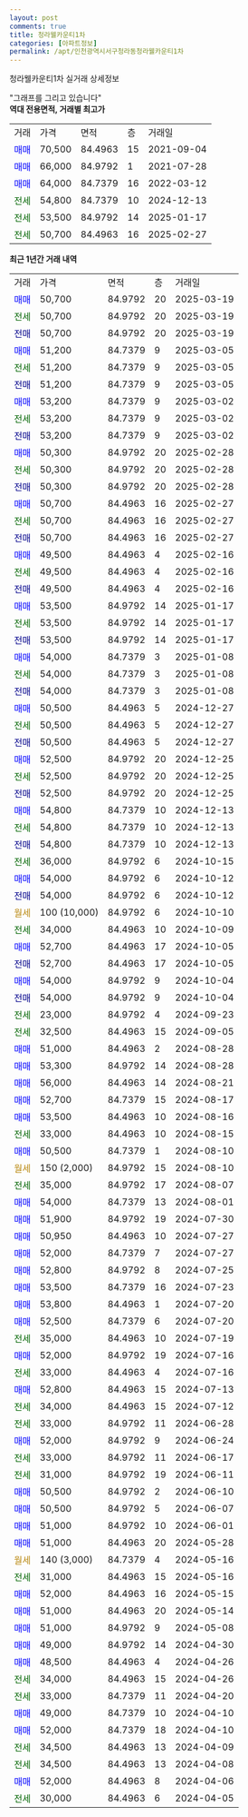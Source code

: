 ```yaml
---
layout: post
comments: true
title: 청라웰카운티1차
categories: [아파트정보]
permalink: /apt/인천광역시서구청라동청라웰카운티1차
---
```


청라웰카운티1차 실거래 상세정보

<script type="text/javascript">
  google.charts.load('current', {'packages':['line', 'corechart']});
  google.charts.setOnLoadCallback(drawChart);

  function drawChart() {
    var data = new google.visualization.DataTable();
    data.addColumn('date', '거래일');
    data.addColumn('number', "매매");
    data.addColumn('number', "전세");
    data.addColumn('number', "전매");

    data.addRows([[new Date(Date.parse("2025-03-19")), 50700, null, null], [new Date(Date.parse("2025-03-19")), null, 50700, null], [new Date(Date.parse("2025-03-19")), null, null, 50700], [new Date(Date.parse("2025-03-05")), 51200, null, null], [new Date(Date.parse("2025-03-05")), null, 51200, null], [new Date(Date.parse("2025-03-05")), null, null, 51200], [new Date(Date.parse("2025-03-02")), 53200, null, null], [new Date(Date.parse("2025-03-02")), null, 53200, null], [new Date(Date.parse("2025-03-02")), null, null, 53200], [new Date(Date.parse("2025-02-28")), 50300, null, null], [new Date(Date.parse("2025-02-28")), null, 50300, null], [new Date(Date.parse("2025-02-28")), null, null, 50300], [new Date(Date.parse("2025-02-27")), 50700, null, null], [new Date(Date.parse("2025-02-27")), null, 50700, null], [new Date(Date.parse("2025-02-27")), null, null, 50700], [new Date(Date.parse("2025-02-16")), 49500, null, null], [new Date(Date.parse("2025-02-16")), null, 49500, null], [new Date(Date.parse("2025-02-16")), null, null, 49500], [new Date(Date.parse("2025-01-17")), 53500, null, null], [new Date(Date.parse("2025-01-17")), null, 53500, null], [new Date(Date.parse("2025-01-17")), null, null, 53500], [new Date(Date.parse("2025-01-08")), 54000, null, null], [new Date(Date.parse("2025-01-08")), null, 54000, null], [new Date(Date.parse("2025-01-08")), null, null, 54000], [new Date(Date.parse("2024-12-27")), 50500, null, null], [new Date(Date.parse("2024-12-27")), null, 50500, null], [new Date(Date.parse("2024-12-27")), null, null, 50500], [new Date(Date.parse("2024-12-25")), 52500, null, null], [new Date(Date.parse("2024-12-25")), null, 52500, null], [new Date(Date.parse("2024-12-25")), null, null, 52500], [new Date(Date.parse("2024-12-13")), 54800, null, null], [new Date(Date.parse("2024-12-13")), null, 54800, null], [new Date(Date.parse("2024-12-13")), null, null, 54800], [new Date(Date.parse("2024-10-15")), null, 36000, null], [new Date(Date.parse("2024-10-12")), 54000, null, null], [new Date(Date.parse("2024-10-12")), null, null, 54000], [new Date(Date.parse("2024-10-10")), null, null, null], [new Date(Date.parse("2024-10-09")), null, 34000, null], [new Date(Date.parse("2024-10-05")), 52700, null, null], [new Date(Date.parse("2024-10-05")), null, null, 52700], [new Date(Date.parse("2024-10-04")), 54000, null, null], [new Date(Date.parse("2024-10-04")), null, null, 54000], [new Date(Date.parse("2024-09-23")), null, 23000, null], [new Date(Date.parse("2024-09-05")), null, 32500, null], [new Date(Date.parse("2024-08-28")), 51000, null, null], [new Date(Date.parse("2024-08-28")), 53300, null, null], [new Date(Date.parse("2024-08-21")), 56000, null, null], [new Date(Date.parse("2024-08-17")), 52700, null, null], [new Date(Date.parse("2024-08-16")), 53500, null, null], [new Date(Date.parse("2024-08-15")), null, 33000, null], [new Date(Date.parse("2024-08-10")), 50500, null, null], [new Date(Date.parse("2024-08-10")), null, null, null], [new Date(Date.parse("2024-08-07")), null, 35000, null], [new Date(Date.parse("2024-08-01")), 54000, null, null], [new Date(Date.parse("2024-07-30")), 51900, null, null], [new Date(Date.parse("2024-07-27")), 50950, null, null], [new Date(Date.parse("2024-07-27")), 52000, null, null], [new Date(Date.parse("2024-07-25")), 52800, null, null], [new Date(Date.parse("2024-07-23")), 53500, null, null], [new Date(Date.parse("2024-07-20")), 53800, null, null], [new Date(Date.parse("2024-07-20")), 52500, null, null], [new Date(Date.parse("2024-07-19")), null, 35000, null], [new Date(Date.parse("2024-07-16")), 52000, null, null], [new Date(Date.parse("2024-07-16")), null, 33000, null], [new Date(Date.parse("2024-07-13")), 52800, null, null], [new Date(Date.parse("2024-07-12")), null, 34000, null], [new Date(Date.parse("2024-06-28")), null, 33000, null], [new Date(Date.parse("2024-06-24")), 52000, null, null], [new Date(Date.parse("2024-06-17")), null, 33000, null], [new Date(Date.parse("2024-06-11")), null, 31000, null], [new Date(Date.parse("2024-06-10")), 50500, null, null], [new Date(Date.parse("2024-06-07")), 50500, null, null], [new Date(Date.parse("2024-06-01")), 51000, null, null], [new Date(Date.parse("2024-05-28")), 51000, null, null], [new Date(Date.parse("2024-05-16")), null, null, null], [new Date(Date.parse("2024-05-16")), null, 31000, null], [new Date(Date.parse("2024-05-15")), 52000, null, null], [new Date(Date.parse("2024-05-14")), 51000, null, null], [new Date(Date.parse("2024-05-08")), 51000, null, null], [new Date(Date.parse("2024-04-30")), 49000, null, null], [new Date(Date.parse("2024-04-26")), 48500, null, null], [new Date(Date.parse("2024-04-26")), null, 34000, null], [new Date(Date.parse("2024-04-20")), null, 33000, null], [new Date(Date.parse("2024-04-10")), 49000, null, null], [new Date(Date.parse("2024-04-10")), 52000, null, null], [new Date(Date.parse("2024-04-09")), null, 34500, null], [new Date(Date.parse("2024-04-08")), null, 34500, null], [new Date(Date.parse("2024-04-06")), 52000, null, null], [new Date(Date.parse("2024-04-05")), null, 30000, null]]);

    var options = {
      hAxis: {
        format: 'yyyy/MM/dd'
      },    
      lineWidth: 0,
      pointsVisible: true,    
      title: '최근 1년간 유형별 실거래가 분포',
      legend: { position: 'bottom' }
    };

    var formatter = new google.visualization.NumberFormat({pattern:'###,###'} );
    formatter.format(data, 1);
    formatter.format(data, 2);
    
    setTimeout(function() {
        var chart = new google.visualization.LineChart(document.getElementById('columnchart_material'));
        chart.draw(data, (options));
        document.getElementById('loading').style.display = 'none';
    }, 200);
  }
</script>


<div id="loading" style="z-index:20; display: block; margin-left: 0px">"그래프를 그리고 있습니다"</div>
<div id="columnchart_material" style="width: 95%; margin-left: 0px; display: block"></div>
<!-- contents start -->
<b>역대 전용면적, 거래별 최고가</b>
<table class="sortable">
    <tr>
      <td>거래</td>
      <td>가격</td>
      <td>면적</td>
      <td>층</td>
      <td>거래일</td>
    </tr>
        <tr>
          <td><a style="color: blue">매매</a></td>
          <td>70,500</td>
          <td>84.4963</td>
          <td>15</td>
          <td>2021-09-04</td>
        </tr>            <tr>
          <td><a style="color: blue">매매</a></td>
          <td>66,000</td>
          <td>84.9792</td>
          <td>1</td>
          <td>2021-07-28</td>
        </tr>            <tr>
          <td><a style="color: blue">매매</a></td>
          <td>64,000</td>
          <td>84.7379</td>
          <td>16</td>
          <td>2022-03-12</td>
        </tr>        
        <tr>
              <td><a style="color: darkgreen">전세</a></td>
              <td>54,800</td>
              <td>84.7379</td>
              <td>10</td>
              <td>2024-12-13</td>
            </tr>            <tr>
              <td><a style="color: darkgreen">전세</a></td>
              <td>53,500</td>
              <td>84.9792</td>
              <td>14</td>
              <td>2025-01-17</td>
            </tr>            <tr>
              <td><a style="color: darkgreen">전세</a></td>
              <td>50,700</td>
              <td>84.4963</td>
              <td>16</td>
              <td>2025-02-27</td>
            </tr>        
    
</table>

<b>최근 1년간 거래 내역</b>

<table class="sortable">
    <tr>
      <td>거래</td>
      <td>가격</td>
      <td>면적</td>
      <td>층</td>
      <td>거래일</td>
    </tr>
    <tr>
      <td><a style="color: blue">매매</a></td>
      <td>50,700</td>
      <td>84.9792</td>
      <td>20</td>
      <td>2025-03-19</td>
    </tr>          <tr>
      <td><a style="color: darkgreen">전세</a></td>
      <td>50,700</td>
      <td>84.9792</td>
      <td>20</td>
      <td>2025-03-19</td>
    </tr>          <tr>
      <td><a style="color: darkblue">전매</a></td>
      <td>50,700</td>
      <td>84.9792</td>
      <td>20</td>
      <td>2025-03-19</td>
    </tr>          <tr>
      <td><a style="color: blue">매매</a></td>
      <td>51,200</td>
      <td>84.7379</td>
      <td>9</td>
      <td>2025-03-05</td>
    </tr>          <tr>
      <td><a style="color: darkgreen">전세</a></td>
      <td>51,200</td>
      <td>84.7379</td>
      <td>9</td>
      <td>2025-03-05</td>
    </tr>          <tr>
      <td><a style="color: darkblue">전매</a></td>
      <td>51,200</td>
      <td>84.7379</td>
      <td>9</td>
      <td>2025-03-05</td>
    </tr>          <tr>
      <td><a style="color: blue">매매</a></td>
      <td>53,200</td>
      <td>84.7379</td>
      <td>9</td>
      <td>2025-03-02</td>
    </tr>          <tr>
      <td><a style="color: darkgreen">전세</a></td>
      <td>53,200</td>
      <td>84.7379</td>
      <td>9</td>
      <td>2025-03-02</td>
    </tr>          <tr>
      <td><a style="color: darkblue">전매</a></td>
      <td>53,200</td>
      <td>84.7379</td>
      <td>9</td>
      <td>2025-03-02</td>
    </tr>          <tr>
      <td><a style="color: blue">매매</a></td>
      <td>50,300</td>
      <td>84.9792</td>
      <td>20</td>
      <td>2025-02-28</td>
    </tr>          <tr>
      <td><a style="color: darkgreen">전세</a></td>
      <td>50,300</td>
      <td>84.9792</td>
      <td>20</td>
      <td>2025-02-28</td>
    </tr>          <tr>
      <td><a style="color: darkblue">전매</a></td>
      <td>50,300</td>
      <td>84.9792</td>
      <td>20</td>
      <td>2025-02-28</td>
    </tr>          <tr>
      <td><a style="color: blue">매매</a></td>
      <td>50,700</td>
      <td>84.4963</td>
      <td>16</td>
      <td>2025-02-27</td>
    </tr>          <tr>
      <td><a style="color: darkgreen">전세</a></td>
      <td>50,700</td>
      <td>84.4963</td>
      <td>16</td>
      <td>2025-02-27</td>
    </tr>          <tr>
      <td><a style="color: darkblue">전매</a></td>
      <td>50,700</td>
      <td>84.4963</td>
      <td>16</td>
      <td>2025-02-27</td>
    </tr>          <tr>
      <td><a style="color: blue">매매</a></td>
      <td>49,500</td>
      <td>84.4963</td>
      <td>4</td>
      <td>2025-02-16</td>
    </tr>          <tr>
      <td><a style="color: darkgreen">전세</a></td>
      <td>49,500</td>
      <td>84.4963</td>
      <td>4</td>
      <td>2025-02-16</td>
    </tr>          <tr>
      <td><a style="color: darkblue">전매</a></td>
      <td>49,500</td>
      <td>84.4963</td>
      <td>4</td>
      <td>2025-02-16</td>
    </tr>          <tr>
      <td><a style="color: blue">매매</a></td>
      <td>53,500</td>
      <td>84.9792</td>
      <td>14</td>
      <td>2025-01-17</td>
    </tr>          <tr>
      <td><a style="color: darkgreen">전세</a></td>
      <td>53,500</td>
      <td>84.9792</td>
      <td>14</td>
      <td>2025-01-17</td>
    </tr>          <tr>
      <td><a style="color: darkblue">전매</a></td>
      <td>53,500</td>
      <td>84.9792</td>
      <td>14</td>
      <td>2025-01-17</td>
    </tr>          <tr>
      <td><a style="color: blue">매매</a></td>
      <td>54,000</td>
      <td>84.7379</td>
      <td>3</td>
      <td>2025-01-08</td>
    </tr>          <tr>
      <td><a style="color: darkgreen">전세</a></td>
      <td>54,000</td>
      <td>84.7379</td>
      <td>3</td>
      <td>2025-01-08</td>
    </tr>          <tr>
      <td><a style="color: darkblue">전매</a></td>
      <td>54,000</td>
      <td>84.7379</td>
      <td>3</td>
      <td>2025-01-08</td>
    </tr>          <tr>
      <td><a style="color: blue">매매</a></td>
      <td>50,500</td>
      <td>84.4963</td>
      <td>5</td>
      <td>2024-12-27</td>
    </tr>          <tr>
      <td><a style="color: darkgreen">전세</a></td>
      <td>50,500</td>
      <td>84.4963</td>
      <td>5</td>
      <td>2024-12-27</td>
    </tr>          <tr>
      <td><a style="color: darkblue">전매</a></td>
      <td>50,500</td>
      <td>84.4963</td>
      <td>5</td>
      <td>2024-12-27</td>
    </tr>          <tr>
      <td><a style="color: blue">매매</a></td>
      <td>52,500</td>
      <td>84.9792</td>
      <td>20</td>
      <td>2024-12-25</td>
    </tr>          <tr>
      <td><a style="color: darkgreen">전세</a></td>
      <td>52,500</td>
      <td>84.9792</td>
      <td>20</td>
      <td>2024-12-25</td>
    </tr>          <tr>
      <td><a style="color: darkblue">전매</a></td>
      <td>52,500</td>
      <td>84.9792</td>
      <td>20</td>
      <td>2024-12-25</td>
    </tr>          <tr>
      <td><a style="color: blue">매매</a></td>
      <td>54,800</td>
      <td>84.7379</td>
      <td>10</td>
      <td>2024-12-13</td>
    </tr>          <tr>
      <td><a style="color: darkgreen">전세</a></td>
      <td>54,800</td>
      <td>84.7379</td>
      <td>10</td>
      <td>2024-12-13</td>
    </tr>          <tr>
      <td><a style="color: darkblue">전매</a></td>
      <td>54,800</td>
      <td>84.7379</td>
      <td>10</td>
      <td>2024-12-13</td>
    </tr>          <tr>
      <td><a style="color: darkgreen">전세</a></td>
      <td>36,000</td>
      <td>84.9792</td>
      <td>6</td>
      <td>2024-10-15</td>
    </tr>          <tr>
      <td><a style="color: blue">매매</a></td>
      <td>54,000</td>
      <td>84.9792</td>
      <td>6</td>
      <td>2024-10-12</td>
    </tr>          <tr>
      <td><a style="color: darkblue">전매</a></td>
      <td>54,000</td>
      <td>84.9792</td>
      <td>6</td>
      <td>2024-10-12</td>
    </tr>          <tr>
      <td><a style="color: darkgoldenrod">월세</a></td>
      <td>100 (10,000)</td>
      <td>84.9792</td>
      <td>6</td>
      <td>2024-10-10</td>
    </tr>          <tr>
      <td><a style="color: darkgreen">전세</a></td>
      <td>34,000</td>
      <td>84.4963</td>
      <td>10</td>
      <td>2024-10-09</td>
    </tr>          <tr>
      <td><a style="color: blue">매매</a></td>
      <td>52,700</td>
      <td>84.4963</td>
      <td>17</td>
      <td>2024-10-05</td>
    </tr>          <tr>
      <td><a style="color: darkblue">전매</a></td>
      <td>52,700</td>
      <td>84.4963</td>
      <td>17</td>
      <td>2024-10-05</td>
    </tr>          <tr>
      <td><a style="color: blue">매매</a></td>
      <td>54,000</td>
      <td>84.9792</td>
      <td>9</td>
      <td>2024-10-04</td>
    </tr>          <tr>
      <td><a style="color: darkblue">전매</a></td>
      <td>54,000</td>
      <td>84.9792</td>
      <td>9</td>
      <td>2024-10-04</td>
    </tr>          <tr>
      <td><a style="color: darkgreen">전세</a></td>
      <td>23,000</td>
      <td>84.9792</td>
      <td>4</td>
      <td>2024-09-23</td>
    </tr>          <tr>
      <td><a style="color: darkgreen">전세</a></td>
      <td>32,500</td>
      <td>84.4963</td>
      <td>15</td>
      <td>2024-09-05</td>
    </tr>          <tr>
      <td><a style="color: blue">매매</a></td>
      <td>51,000</td>
      <td>84.4963</td>
      <td>2</td>
      <td>2024-08-28</td>
    </tr>          <tr>
      <td><a style="color: blue">매매</a></td>
      <td>53,300</td>
      <td>84.9792</td>
      <td>14</td>
      <td>2024-08-28</td>
    </tr>          <tr>
      <td><a style="color: blue">매매</a></td>
      <td>56,000</td>
      <td>84.4963</td>
      <td>14</td>
      <td>2024-08-21</td>
    </tr>          <tr>
      <td><a style="color: blue">매매</a></td>
      <td>52,700</td>
      <td>84.7379</td>
      <td>15</td>
      <td>2024-08-17</td>
    </tr>          <tr>
      <td><a style="color: blue">매매</a></td>
      <td>53,500</td>
      <td>84.4963</td>
      <td>10</td>
      <td>2024-08-16</td>
    </tr>          <tr>
      <td><a style="color: darkgreen">전세</a></td>
      <td>33,000</td>
      <td>84.4963</td>
      <td>10</td>
      <td>2024-08-15</td>
    </tr>          <tr>
      <td><a style="color: blue">매매</a></td>
      <td>50,500</td>
      <td>84.7379</td>
      <td>1</td>
      <td>2024-08-10</td>
    </tr>          <tr>
      <td><a style="color: darkgoldenrod">월세</a></td>
      <td>150 (2,000)</td>
      <td>84.9792</td>
      <td>15</td>
      <td>2024-08-10</td>
    </tr>          <tr>
      <td><a style="color: darkgreen">전세</a></td>
      <td>35,000</td>
      <td>84.9792</td>
      <td>17</td>
      <td>2024-08-07</td>
    </tr>          <tr>
      <td><a style="color: blue">매매</a></td>
      <td>54,000</td>
      <td>84.7379</td>
      <td>13</td>
      <td>2024-08-01</td>
    </tr>          <tr>
      <td><a style="color: blue">매매</a></td>
      <td>51,900</td>
      <td>84.9792</td>
      <td>19</td>
      <td>2024-07-30</td>
    </tr>          <tr>
      <td><a style="color: blue">매매</a></td>
      <td>50,950</td>
      <td>84.4963</td>
      <td>10</td>
      <td>2024-07-27</td>
    </tr>          <tr>
      <td><a style="color: blue">매매</a></td>
      <td>52,000</td>
      <td>84.7379</td>
      <td>7</td>
      <td>2024-07-27</td>
    </tr>          <tr>
      <td><a style="color: blue">매매</a></td>
      <td>52,800</td>
      <td>84.9792</td>
      <td>8</td>
      <td>2024-07-25</td>
    </tr>          <tr>
      <td><a style="color: blue">매매</a></td>
      <td>53,500</td>
      <td>84.7379</td>
      <td>16</td>
      <td>2024-07-23</td>
    </tr>          <tr>
      <td><a style="color: blue">매매</a></td>
      <td>53,800</td>
      <td>84.4963</td>
      <td>1</td>
      <td>2024-07-20</td>
    </tr>          <tr>
      <td><a style="color: blue">매매</a></td>
      <td>52,500</td>
      <td>84.7379</td>
      <td>6</td>
      <td>2024-07-20</td>
    </tr>          <tr>
      <td><a style="color: darkgreen">전세</a></td>
      <td>35,000</td>
      <td>84.4963</td>
      <td>10</td>
      <td>2024-07-19</td>
    </tr>          <tr>
      <td><a style="color: blue">매매</a></td>
      <td>52,000</td>
      <td>84.9792</td>
      <td>19</td>
      <td>2024-07-16</td>
    </tr>          <tr>
      <td><a style="color: darkgreen">전세</a></td>
      <td>33,000</td>
      <td>84.4963</td>
      <td>4</td>
      <td>2024-07-16</td>
    </tr>          <tr>
      <td><a style="color: blue">매매</a></td>
      <td>52,800</td>
      <td>84.4963</td>
      <td>15</td>
      <td>2024-07-13</td>
    </tr>          <tr>
      <td><a style="color: darkgreen">전세</a></td>
      <td>34,000</td>
      <td>84.4963</td>
      <td>15</td>
      <td>2024-07-12</td>
    </tr>          <tr>
      <td><a style="color: darkgreen">전세</a></td>
      <td>33,000</td>
      <td>84.9792</td>
      <td>11</td>
      <td>2024-06-28</td>
    </tr>          <tr>
      <td><a style="color: blue">매매</a></td>
      <td>52,000</td>
      <td>84.9792</td>
      <td>9</td>
      <td>2024-06-24</td>
    </tr>          <tr>
      <td><a style="color: darkgreen">전세</a></td>
      <td>33,000</td>
      <td>84.9792</td>
      <td>11</td>
      <td>2024-06-17</td>
    </tr>          <tr>
      <td><a style="color: darkgreen">전세</a></td>
      <td>31,000</td>
      <td>84.9792</td>
      <td>19</td>
      <td>2024-06-11</td>
    </tr>          <tr>
      <td><a style="color: blue">매매</a></td>
      <td>50,500</td>
      <td>84.9792</td>
      <td>2</td>
      <td>2024-06-10</td>
    </tr>          <tr>
      <td><a style="color: blue">매매</a></td>
      <td>50,500</td>
      <td>84.9792</td>
      <td>5</td>
      <td>2024-06-07</td>
    </tr>          <tr>
      <td><a style="color: blue">매매</a></td>
      <td>51,000</td>
      <td>84.9792</td>
      <td>10</td>
      <td>2024-06-01</td>
    </tr>          <tr>
      <td><a style="color: blue">매매</a></td>
      <td>51,000</td>
      <td>84.4963</td>
      <td>20</td>
      <td>2024-05-28</td>
    </tr>          <tr>
      <td><a style="color: darkgoldenrod">월세</a></td>
      <td>140 (3,000)</td>
      <td>84.7379</td>
      <td>4</td>
      <td>2024-05-16</td>
    </tr>          <tr>
      <td><a style="color: darkgreen">전세</a></td>
      <td>31,000</td>
      <td>84.4963</td>
      <td>15</td>
      <td>2024-05-16</td>
    </tr>          <tr>
      <td><a style="color: blue">매매</a></td>
      <td>52,000</td>
      <td>84.4963</td>
      <td>16</td>
      <td>2024-05-15</td>
    </tr>          <tr>
      <td><a style="color: blue">매매</a></td>
      <td>51,000</td>
      <td>84.4963</td>
      <td>20</td>
      <td>2024-05-14</td>
    </tr>          <tr>
      <td><a style="color: blue">매매</a></td>
      <td>51,000</td>
      <td>84.9792</td>
      <td>9</td>
      <td>2024-05-08</td>
    </tr>          <tr>
      <td><a style="color: blue">매매</a></td>
      <td>49,000</td>
      <td>84.9792</td>
      <td>14</td>
      <td>2024-04-30</td>
    </tr>          <tr>
      <td><a style="color: blue">매매</a></td>
      <td>48,500</td>
      <td>84.4963</td>
      <td>4</td>
      <td>2024-04-26</td>
    </tr>          <tr>
      <td><a style="color: darkgreen">전세</a></td>
      <td>34,000</td>
      <td>84.4963</td>
      <td>15</td>
      <td>2024-04-26</td>
    </tr>          <tr>
      <td><a style="color: darkgreen">전세</a></td>
      <td>33,000</td>
      <td>84.7379</td>
      <td>11</td>
      <td>2024-04-20</td>
    </tr>          <tr>
      <td><a style="color: blue">매매</a></td>
      <td>49,000</td>
      <td>84.7379</td>
      <td>10</td>
      <td>2024-04-10</td>
    </tr>          <tr>
      <td><a style="color: blue">매매</a></td>
      <td>52,000</td>
      <td>84.7379</td>
      <td>18</td>
      <td>2024-04-10</td>
    </tr>          <tr>
      <td><a style="color: darkgreen">전세</a></td>
      <td>34,500</td>
      <td>84.4963</td>
      <td>13</td>
      <td>2024-04-09</td>
    </tr>          <tr>
      <td><a style="color: darkgreen">전세</a></td>
      <td>34,500</td>
      <td>84.4963</td>
      <td>13</td>
      <td>2024-04-08</td>
    </tr>          <tr>
      <td><a style="color: blue">매매</a></td>
      <td>52,000</td>
      <td>84.4963</td>
      <td>8</td>
      <td>2024-04-06</td>
    </tr>          <tr>
      <td><a style="color: darkgreen">전세</a></td>
      <td>30,000</td>
      <td>84.4963</td>
      <td>6</td>
      <td>2024-04-05</td>
    </tr>      </table>
<!-- contents end -->    


